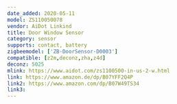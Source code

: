 ```yaml
---
date_added: 2020-05-11
model: ZS110050078
vendor: AiDot Linkind
title: Door Window Sensor
category: sensor
supports: contact, battery
zigbeemodel: ['ZB-DoorSensor-D0003']
compatible: [z2m,deconz,zha,z4d]
deconz: 5025
mlink: https://www.aidot.com/zs1100500-in-us-2-w.html
link: https://www.amazon.de/dp/B07YFF2Q4P
link2: https://www.amazon.com/dp/B07W49TS34
link3: 
---
```

